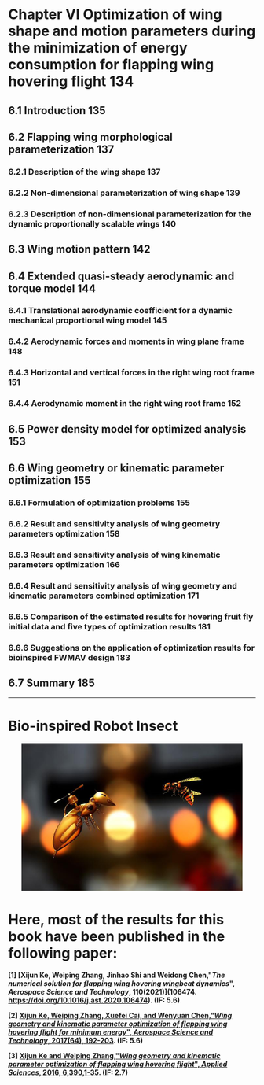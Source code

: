 ﻿# Chapter VI Optimization of wing shape and motion parameters during the minimization of energy consumption for flapping wing hovering flight	134

## 6.1 Introduction																135

## 6.2 Flapping wing morphological parameterization												137

### 6.2.1 Description of the wing shape														137

### 6.2.2 Non-dimensional parameterization of wing shape											139

### 6.2.3 Description of non-dimensional parameterization for the dynamic proportionally scalable wings						140

## 6.3 Wing motion pattern															142

## 6.4 Extended quasi-steady aerodynamic and torque model											144

### 6.4.1 Translational aerodynamic coefficient for a dynamic mechanical proportional wing model						145

### 6.4.2 Aerodynamic forces and moments in wing plane frame											148

### 6.4.3 Horizontal and vertical forces in the right wing root frame										151

### 6.4.4 Aerodynamic moment in the right wing root frame											152

## 6.5 Power density model for optimized analysis												153

## 6.6 Wing geometry or kinematic parameter optimization											155

### 6.6.1 Formulation of optimization problems													155

### 6.6.2 Result and sensitivity analysis of wing geometry parameters optimization								158

### 6.6.3 Result and sensitivity analysis of wing kinematic parameters optimization								166

### 6.6.4 Result and sensitivity analysis of wing geometry and kinematic parameters combined optimization					171

### 6.6.5 Comparison of the estimated results for hovering fruit fly initial data and five types of optimization results			181

### 6.6.6 Suggestions on the application of optimization results for bioinspired FWMAV design	   						183

## 6.7 Summary																	185
---------------------------------------------------------------------------------------------------------   
 
# Bio-inspired Robot Insect
<div align=center>
<img src="https://github.com/xijunke/Conceptual-design-and-application-of-insect-bioinspired-FWMAV/blob/master/pic_of_book/robot_insect.png" width="450" height="300"/>
</div>
 
# Here, most of the results for this book have been published in the following paper:

**[1] [Xijun Ke, Weiping Zhang, Jinhao Shi and Weidong Chen,"*The numerical solution for flapping wing hovering wingbeat dynamics*", ***Aerospace Science and Technology***, 110(2021)](106474. https://doi.org/10.1016/j.ast.2020.106474). (IF: 5.6)**

**[2] [Xijun Ke, Weiping Zhang, Xuefei Cai, and Wenyuan Chen,"*Wing geometry and kinematic parameter optimization of flapping wing hovering flight for minimum energy*", ***Aerospace Science and Technology***, 2017(64), 192-203](https://doi.org/10.1016/j.ast.2017.01.019). (IF: 5.6)**

**[3] [Xijun Ke and Weiping Zhang,"*Wing geometry and kinematic parameter optimization of flapping wing hovering flight*", ***Applied Sciences***, 2016, 6,390,1-35](https://doi.org/10.3390/app6120390). (IF: 2.7)**